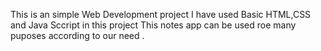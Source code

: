 This is an simple Web Development project
I have used Basic HTML,CSS and Java Sccript in this project 
This notes app can be used roe many puposes according to our need .
